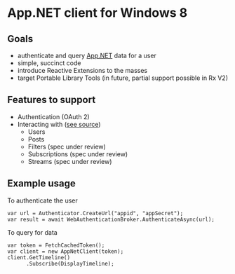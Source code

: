 App.NET client for Windows 8
==============

## Goals

 - authenticate and query [App.NET](https://alpha.app.net/) data for a user
 - simple, succinct code
 - introduce Reactive Extensions to the masses
 - target Portable Library Tools (in future, partial support possible in Rx V2)

## Features to support

 - Authentication (OAuth 2)
 - Interacting with ([see source](https://github.com/appdotnet/api-spec/tree/master/resources))
    - Users
    - Posts
    - Filters (spec under review)
    - Subscriptions (spec under review)
    - Streams (spec under review)

## Example usage

To authenticate the user

    var url = Authenticator.CreateUrl("appid", "appSecret");
    var result = await WebAuthenticationBroker.AuthenticateAsync(url);

To query for data

    var token = FetchCachedToken();
    var client = new AppNetClient(token);
    client.GetTimeline()
    	  .Subscribe(DisplayTimeline);

